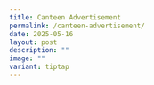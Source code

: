 ```yaml
---
title: Canteen Advertisement
permalink: /canteen-advertisement/
date: 2025-05-16
layout: post
description: ""
image: ""
variant: tiptap
---
```

